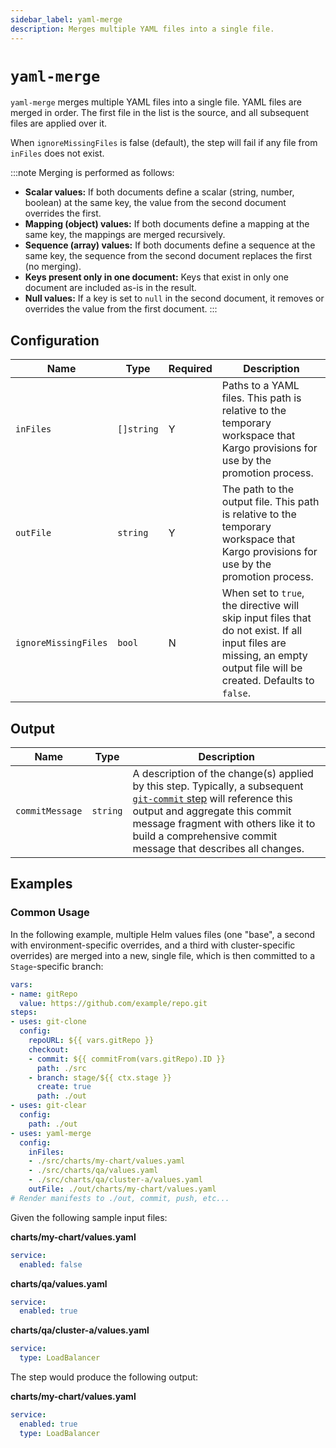 ```yaml
---
sidebar_label: yaml-merge
description: Merges multiple YAML files into a single file.
---
```


# `yaml-merge`

`yaml-merge` merges multiple YAML files into a single file.
YAML files are merged in order. The first file in the list
is the source, and all subsequent files are applied over it.

When `ignoreMissingFiles` is false (default), the step will fail
if any file from `inFiles` does not exist.

:::note
Merging is performed as follows:
- **Scalar values:** If both documents define a scalar (string, number, boolean)
  at the same key, the value from the second document overrides the first.
- **Mapping (object) values:** If both documents define a mapping at the same
  key, the mappings are merged recursively.
- **Sequence (array) values:** If both documents define a sequence at the same
  key, the sequence from the second document replaces the first (no merging).
- **Keys present only in one document:** Keys that exist in only one document
  are included as-is in the result.
- **Null values:** If a key is set to `null` in the second document, it removes
  or overrides the value from the first document.
:::

## Configuration

| Name | Type | Required | Description |
|------|------|----------|-------------|
| `inFiles` | `[]string` | Y | Paths to a YAML files. This path is relative to the temporary workspace that Kargo provisions for use by the promotion process. |
| `outFile` | `string`   | Y | The path to the output file. This path is relative to the temporary workspace that Kargo provisions for use by the promotion process. |
| `ignoreMissingFiles` | `bool` | N | When set to `true`, the directive will skip input files that do not exist. If all input files are missing, an empty output file will be created. Defaults to `false`. |

## Output

| Name | Type | Description |
|------|------|-------------|
| `commitMessage` | `string` | A description of the change(s) applied by this step. Typically, a subsequent [`git-commit` step](git-commit.md) will reference this output and aggregate this commit message fragment with others like it to build a comprehensive commit message that describes all changes. |

## Examples

### Common Usage

In the following example, multiple Helm values files (one "base", a second with
environment-specific overrides, and a third with cluster-specific overrides) are
merged into a new, single file, which is then committed to a `Stage`-specific
branch:

```yaml
vars:
- name: gitRepo
  value: https://github.com/example/repo.git
steps:
- uses: git-clone
  config:
    repoURL: ${{ vars.gitRepo }}
    checkout:
    - commit: ${{ commitFrom(vars.gitRepo).ID }}
      path: ./src
    - branch: stage/${{ ctx.stage }}
      create: true
      path: ./out
- uses: git-clear
  config:
    path: ./out
- uses: yaml-merge
  config:
    inFiles:
    - ./src/charts/my-chart/values.yaml
    - ./src/charts/qa/values.yaml
    - ./src/charts/qa/cluster-a/values.yaml
    outFile: ./out/charts/my-chart/values.yaml
# Render manifests to ./out, commit, push, etc...
```

Given the following sample input files:

**charts/my-chart/values.yaml**
```yaml
service:
  enabled: false
```

**charts/qa/values.yaml**
```yaml
service:
  enabled: true
```

**charts/qa/cluster-a/values.yaml**
```yaml
service:
  type: LoadBalancer
```

The step would produce the following output:

**charts/my-chart/values.yaml**
```yaml
service:
  enabled: true
  type: LoadBalancer
```
